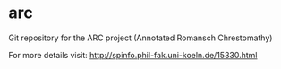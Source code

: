 arc
===

Git repository for the ARC project (Annotated Romansch Chrestomathy)


For more details visit: http://spinfo.phil-fak.uni-koeln.de/15330.html
